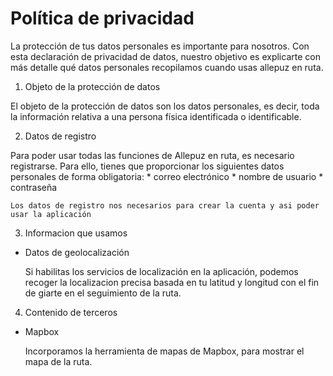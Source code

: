 # Política de privacidad

La protección de tus datos personales es importante para nosotros. Con esta declaración de privacidad de datos, nuestro objetivo es explicarte con más detalle qué datos personales recopilamos cuando usas allepuz en ruta.

1. Objeto de la protección de datos

El objeto de la protección de datos son los datos personales, es decir, toda la información relativa a una persona física identificada o identificable.

2. Datos de registro

Para poder usar todas las funciones de Allepuz en ruta, es necesario registrarse.
Para ello, tienes que proporcionar los siguientes datos personales de forma obligatoria:
	* correo electrónico
	* nombre de usuario
	* contraseña
	
	Los datos de registro nos necesarios para crear la cuenta y asi poder usar la aplicación

3. Informacion que usamos
* Datos de geolocalización

	Si habilitas los servicios de localización en la aplicación, podemos recoger la localizacion precisa basada en tu latitud y longitud con el fin de giarte en el seguimiento de la ruta.


4. Contenido de terceros
 * Mapbox
 
	Incorporamos la herramienta de mapas de Mapbox, para mostrar el mapa de la ruta.
